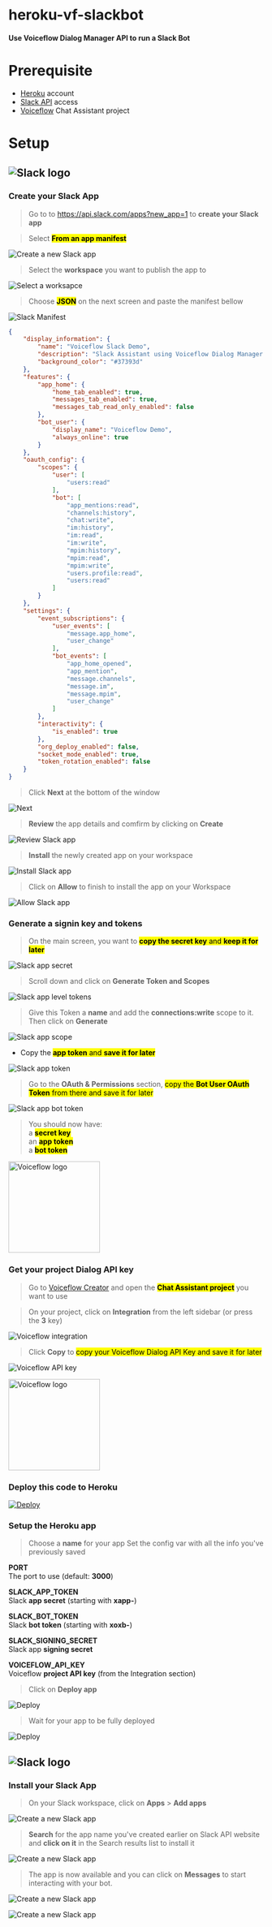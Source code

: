 # heroku-vf-slackbot

#### Use Voiceflow Dialog Manager API to run a Slack Bot

# Prerequisite

- [Heroku](https://www.heroku.com/) account
- [Slack API](https://api.slack.com/) access
- [Voiceflow](https://www.voiceflow.com) Chat Assistant project

# Setup

## ![Slack logo](doc/images/slack/slack-logo.png)

### Create your Slack App

> Go to to https://api.slack.com/apps?new_app=1 to **create your Slack app**

> Select <mark>**From an app manifest**</mark> 


![Create a new Slack app](doc/images/slack/slack-create-app.png)

> Select the **workspace** you want to publish the app to

![Select a worksapce](doc/images/slack/slack-select-workspace.png)

> Choose <mark>**JSON**</mark> on the next screen and paste the manifest bellow

![Slack Manifest](doc/images/slack/slack-manifest.png)

~~~json
{
    "display_information": {
        "name": "Voiceflow Slack Demo",
        "description": "Slack Assistant using Voiceflow Dialog Manager API",
        "background_color": "#37393d"
    },
    "features": {
        "app_home": {
            "home_tab_enabled": true,
            "messages_tab_enabled": true,
            "messages_tab_read_only_enabled": false
        },
        "bot_user": {
            "display_name": "Voiceflow Demo",
            "always_online": true
        }
    },
    "oauth_config": {
        "scopes": {
            "user": [
                "users:read"
            ],
            "bot": [
                "app_mentions:read",
                "channels:history",
                "chat:write",
                "im:history",
                "im:read",
                "im:write",
                "mpim:history",
                "mpim:read",
                "mpim:write",
                "users.profile:read",
                "users:read"
            ]
        }
    },
    "settings": {
        "event_subscriptions": {
            "user_events": [
                "message.app_home",
                "user_change"
            ],
            "bot_events": [
                "app_home_opened",
                "app_mention",
                "message.channels",
                "message.im",
                "message.mpim",
                "user_change"
            ]
        },
        "interactivity": {
            "is_enabled": true
        },
        "org_deploy_enabled": false,
        "socket_mode_enabled": true,
        "token_rotation_enabled": false
    }
}
~~~

> Click **Next** at the bottom of the window

![Next](doc/images/slack/slack-app-next.png)

> **Review** the app details and comfirm by clicking on **Create**

![Review Slack app](doc/images/slack/slack-app-review.png)

> **Install** the newly created app on your workspace

![Install Slack app](doc/images/slack/slack-install.png)

> Click on **Allow** to finish to install the app on your Workspace

![Allow Slack app](doc/images/slack/slack-allow.png)

### Generate a signin key and tokens

> On the main screen, you want to <mark>**copy the secret key** and **keep it for later**</mark>

![Slack app secret](doc/images/slack/slack-signin-secret.png)

> Scroll down and click on **Generate Token and Scopes**

![Slack app level tokens](doc/images/slack/slack-app-level-tokens.png)

> Give this Token a **name** and add the **connections:write** scope to it. Then click on **Generate**

![Slack app scope](doc/images/slack/slack-app-level-scope.png)

- Copy the <mark>**app token** and **save it for later**</mark>

![Slack app token](doc/images/slack/slack-app-token.png)

> Go to the **OAuth & Permissions** section, <mark>copy the **Bot User OAuth Token** from there and save it for later</mark>

![Slack app bot token](doc/images/slack/slack-bot-user-token.png)

> You should now have:  
	a <mark>**secret key**</mark>  
	an <mark>**app token**</mark>  
	a <mark>**bot token**</mark>  

<img src="doc/images/voiceflow/voiceflow-logo.png" alt="Voiceflow logo" width="180"/>

### Get your project Dialog API key

> Go to [Voiceflow Creator](https://creator.voiceflow.com) and open the <mark>**Chat Assistant project**</mark> you want to use

> On your project, click on **Integration** from the left sidebar (or press the **3** key)

![Voiceflow integration](doc/images/voiceflow/voiceflow-integration.png)

> Click **Copy** to <mark>copy your Voiceflow Dialog API Key and save it for later</mark>

![Voiceflow API key](doc/images/voiceflow/voiceflow-copy.png)


<img src="doc/images/heroku/heroku-logo.png" alt="Voiceflow logo" width="180"/>

### Deploy this code to Heroku

<a href="https://heroku.com/deploy" target="_blank">![Deploy](https://www.herokucdn.com/deploy/button.svg)</a>

### Setup the Heroku app

> Choose a **name** for your app
> Set the config var with all the info you've previously saved

**PORT**  
The port to use (default: **3000**)

**SLACK\_APP\_TOKEN**  
Slack **app secret** (starting with **xapp-**)

**SLACK\_BOT\_TOKEN**  
Slack **bot token** (starting with **xoxb-**)

**SLACK\_SIGNING\_SECRET**  
Slack app **signing secret**

**VOICEFLOW\_API\_KEY**  
Voiceflow **project API key** (from the Integration section)

> Click on **Deploy app**

![Deploy](doc/images/heroku/heroku-setup.png)
  
> Wait for your app to be fully deployed

![Deploy](doc/images/heroku/heroku-deploy.png)

## ![Slack logo](doc/images/slack/slack-logo.png)

### Install your Slack App

> On your Slack workspace, click on **Apps** > **Add apps**

![Create a new Slack app](doc/images/slack/slack-add-app.png)

> **Search** for the app name you've created earlier on Slack API website and **click on it** in the Search results list to install it

![Create a new Slack app](doc/images/slack/slack-install-app.png)

> The app is now available and you can click on **Messages** to start interacting with your bot.

![Create a new Slack app](doc/images/slack/slack-try-app.png)

![Create a new Slack app](doc/images/slack/slack-bot.png)